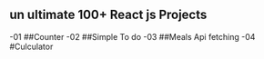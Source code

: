 ## un ultimate 100+ React js Projects
-01 ##Counter
-02 ##Simple To do
-03 ##Meals Api fetching
-04 #Culculator
